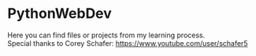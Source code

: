 # PythonWebDev
Here you can find files or projects from my learning process. <br>
Special thanks to
Corey Schafer: https://www.youtube.com/user/schafer5

